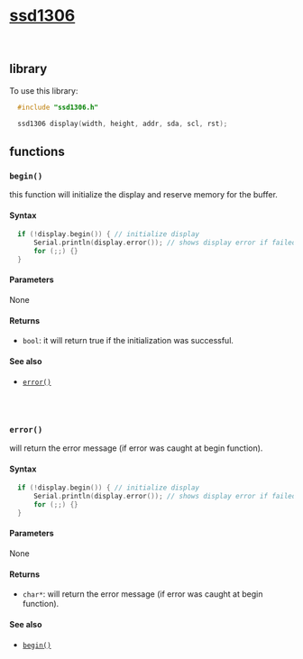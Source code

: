 # [ssd1306]()

<br/>

## library
To use this library:
```cpp
  #include "ssd1306.h"

  ssd1306 display(width, height, addr, sda, scl, rst);
```

## functions

### `begin()`

this function will initialize the display and reserve memory for the buffer.

#### Syntax
```c++
  if (!display.begin()) { // initialize display
      Serial.println(display.error()); // shows display error if failed
      for (;;) {}
  }
```

#### Parameters
None

#### Returns
* `bool`: it will return true if the initialization was successful.

#### See also
* [`error()`](#error)

## 
<br/>

### `error()`

will return the error message (if error was caught at begin function).

#### Syntax
```c++
  if (!display.begin()) { // initialize display
      Serial.println(display.error()); // shows display error if failed
      for (;;) {}
  }
```

#### Parameters
None

#### Returns
* `char*`: will return the error message (if error was caught at begin function).

#### See also
* [`begin()`](#begin)
